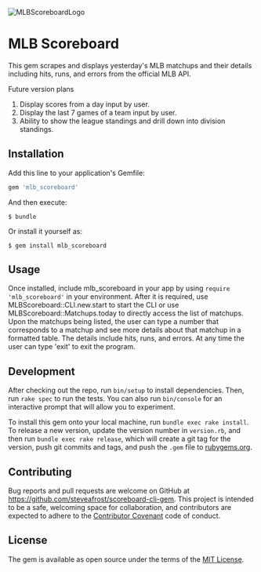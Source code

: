 ![MLBScoreboardLogo](http://steveafrost.com/assets/mlbscoreboardghlogo.jpg)
# MLB Scoreboard

This gem scrapes and displays yesterday's MLB matchups and their details including hits, runs, and errors from the official MLB API.

Future version plans
1. Display scores from a day input by user.
2. Display the last 7 games of a team input by user.
3. Ability to show the league standings and drill down into division standings.

## Installation

Add this line to your application's Gemfile:

```ruby
gem 'mlb_scoreboard'
```

And then execute:

    $ bundle

Or install it yourself as:

    $ gem install mlb_scoreboard

## Usage

Once installed, include mlb_scoreboard in your app by using `require 'mlb_scoreboard'` in your environment. After it is required, use MLBScoreboard::CLI.new.start to start the CLI or use MLBScoreboard::Matchups.today to directly access the list of matchups. Upon the matchups being listed, the user can type a number that corresponds to a matchup and see more details about that matchup in a formatted table. The details include hits, runs, and errors. At any time the user can type 'exit' to exit the program.

## Development

After checking out the repo, run `bin/setup` to install dependencies. Then, run `rake spec` to run the tests. You can also run `bin/console` for an interactive prompt that will allow you to experiment.

To install this gem onto your local machine, run `bundle exec rake install`. To release a new version, update the version number in `version.rb`, and then run `bundle exec rake release`, which will create a git tag for the version, push git commits and tags, and push the `.gem` file to [rubygems.org](https://rubygems.org).

## Contributing

Bug reports and pull requests are welcome on GitHub at https://github.com/steveafrost/scoreboard-cli-gem. This project is intended to be a safe, welcoming space for collaboration, and contributors are expected to adhere to the [Contributor Covenant](http://contributor-covenant.org) code of conduct.


## License

The gem is available as open source under the terms of the [MIT License](http://opensource.org/licenses/MIT).

